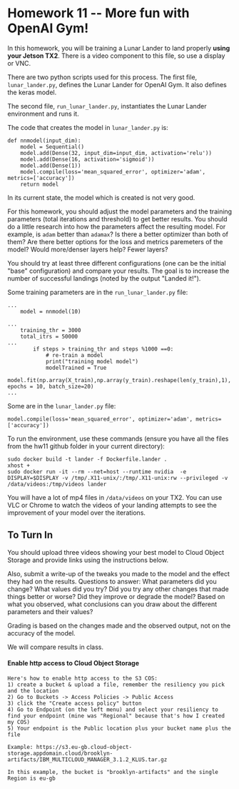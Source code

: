 # Homework 11 -- More fun with OpenAI Gym!

In this homework, you will be training a Lunar Lander to land properly **using your Jetson TX2**. There is a video component to this file, so use a display or VNC.

There are two python scripts used for this process. The first file, `lunar_lander.py`, defines the Lunar Lander for OpenAI Gym. It also defines the keras model.

The second file, `run_lunar_lander.py`, instantiates the Lunar Lander environment and runs it.

The code that creates the model in `lunar_lander.py` is:

```
def nnmodel(input_dim):
    model = Sequential()
    model.add(Dense(32, input_dim=input_dim, activation='relu'))
    model.add(Dense(16, activation='sigmoid'))
    model.add(Dense(1))
    model.compile(loss='mean_squared_error', optimizer='adam', metrics=['accuracy'])
    return model
```
 
In its current state, the model which is created is not very good.

For this homework, you should adjust the model parameters and the training parameters (total iterations and threshold) to get better results. You should do a little research into how the parameters affect the resulting model. For example, is `adam` better than `adamax`? Is there a better optimizer than both of them? Are there better options for the loss and metrics paremeters of the model? Would more/denser layers help? Fewer layers?

You should try at least three different configurations (one can be the initial "base" configuration) and compare your results. The goal is to increase the number of successful landings (noted by the output "Landed it!").

Some training parameters are in the `run_lunar_lander.py` file:

```
...
    model = nnmodel(10)

...
    training_thr = 3000
    total_itrs = 50000
...
        if steps > training_thr and steps %1000 ==0:
            # re-train a model
            print("training model model")
            modelTrained = True
            model.fit(np.array(X_train),np.array(y_train).reshape(len(y_train),1), epochs = 10, batch_size=20)
...

``` 

Some are in the `lunar_lander.py` file:

```
model.compile(loss='mean_squared_error', optimizer='adam', metrics=['accuracy'])
```

To run the environment, use these commands (ensure you have all the files from the hw11 github folder in your current directory):

```
sudo docker build -t lander -f Dockerfile.lander .
xhost +
sudo docker run -it --rm --net=host --runtime nvidia  -e DISPLAY=$DISPLAY -v /tmp/.X11-unix/:/tmp/.X11-unix:rw --privileged -v /data/videos:/tmp/videos lander
```

You will have a lot of mp4 files in `/data/videos` on your TX2. You can use VLC or Chrome to watch the videos of your landing attempts to see the improvement of your model over the iterations.

## To Turn In
You should upload three videos showing your best model to Cloud Object Storage and provide links using the instructions below.

Also, submit a write-up of the tweaks you made to the model and the effect they had on the results. 
Questions to answer:
What parameters did you change? 
What values did you try?
Did you try any other changes that made things better or worse?
Did they improve or degrade the model?
Based on what you observed, what conclusions can you draw about the different parameters and their values? 

Grading is based on the changes made and the observed output, not on the accuracy of the model.

We will compare results in class.


#### Enable http access to Cloud Object Storage

```
Here's how to enable http access to the S3 COS:
1) create a bucket & upload a file, remember the resiliency you pick and the location
2) Go to Buckets -> Access Policies -> Public Access
3) click the "Create access policy" button
4) Go to Endpoint (on the left menu) and select your resiliency to find your endpoint (mine was "Regional" because that's how I created my COS)
5) Your endpoint is the Public location plus your bucket name plus the file

Example: https://s3.eu-gb.cloud-object-storage.appdomain.cloud/brooklyn-artifacts/IBM_MULTICLOUD_MANAGER_3.1.2_KLUS.tar.gz

In this example, the bucket is "brooklyn-artifacts" and the single Region is eu-gb
```
